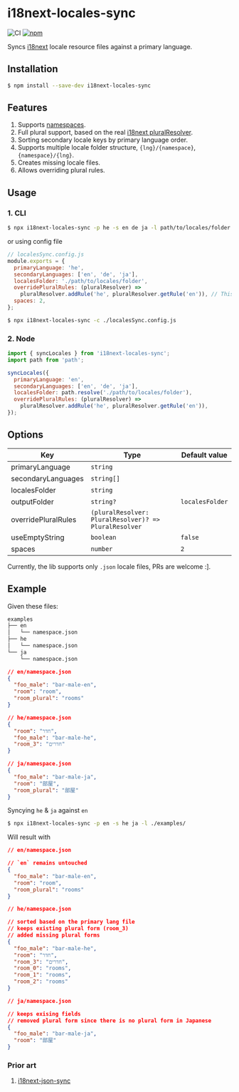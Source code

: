 # i18next-locales-sync

![CI](https://github.com/felixmosh/i18next-locales-sync/workflows/CI/badge.svg)
[![npm](https://img.shields.io/npm/v/i18next-locales-sync.svg)](https://www.npmjs.com/package/i18next-locales-sync)

Syncs [i18next](https://github.com/i18next/i18next) locale resource files against a primary language.

## Installation

```sh
$ npm install --save-dev i18next-locales-sync
```

## Features

1. Supports [namespaces](https://www.i18next.com/principles/namespaces).
2. Full plural support, based on the real [i18next pluralResolver](https://github.com/felixmosh/i18next-locales-sync/blob/master/src/i18next/PluralResolver.ts).
3. Sorting secondary locale keys by primary language order.
4. Supports multiple locale folder structure, `{lng}/{namespace}`, `{namespace}/{lng}`.
5. Creates missing locale files.
6. Allows overriding plural rules.

## Usage

### 1. CLI

```sh
$ npx i18next-locales-sync -p he -s en de ja -l path/to/locales/folder -sp 2
```

or using config file

```js
// localesSync.config.js
module.exports = {
  primaryLanguage: 'he',
  secondaryLanguages: ['en', 'de', 'ja'],
  localesFolder: './path/to/locales/folder',
  overridePluralRules: (pluralResolver) =>
    pluralResolver.addRule('he', pluralResolver.getRule('en')), // This is available only when using config file
  spaces: 2,
};
```

```sh
$ npx i18next-locales-sync -c ./localesSync.config.js
```

### 2. Node

```js
import { syncLocales } from 'i18next-locales-sync';
import path from 'path';

syncLocales({
  primaryLanguage: 'en',
  secondaryLanguages: ['en', 'de', 'ja'],
  localesFolder: path.resolve('./path/to/locales/folder'),
  overridePluralRules: (pluralResolver) =>
    pluralResolver.addRule('he', pluralResolver.getRule('en')),
});
```

## Options

| Key                 | Type                                                  | Default value   |
| ------------------- | ----------------------------------------------------- | --------------- |
| primaryLanguage     | `string`                                              |                 |
| secondaryLanguages  | `string[]`                                            |                 |
| localesFolder       | `string`                                              |                 |
| outputFolder        | `string?`                                             | `localesFolder` |
| overridePluralRules | `(pluralResolver: PluralResolver)? => PluralResolver` |                 |
| useEmptyString      | `boolean`                                             | `false`         |
| spaces              | `number`                                              | `2`             |

Currently, the lib supports only `.json` locale files, PRs are welcome :].

## Example

Given these files:

```sh
examples
├── en
│   └── namespace.json
├── he
│   └── namespace.json
└── ja
    └── namespace.json
```

```json
// en/namespace.json
{
  "foo_male": "bar-male-en",
  "room": "room",
  "room_plural": "rooms"
}
```

```json
// he/namespace.json
{
  "room": "חדר",
  "foo_male": "bar-male-he",
  "room_3": "חדרים"
}
```

```json
// ja/namespace.json
{
  "foo_male": "bar-male-ja",
  "room": "部屋",
  "room_plural": "部屋"
}
```

Syncying `he` & `ja` against `en`

```sh
$ npx i18next-locales-sync -p en -s he ja -l ./examples/
```

Will result with

```json
// en/namespace.json

// `en` remains untouched
{
  "foo_male": "bar-male-en",
  "room": "room",
  "room_plural": "rooms"
}
```

```json
// he/namespace.json

// sorted based on the primary lang file
// keeps existing plural form (room_3)
// added missing plural forms
{
  "foo_male": "bar-male-he",
  "room": "חדר",
  "room_3": "חדרים",
  "room_0": "rooms",
  "room_1": "rooms",
  "room_2": "rooms"
}
```

```json
// ja/namespace.json

// keeps exising fields
// removed plural form since there is no plural form in Japanese
{
  "foo_male": "bar-male-ja",
  "room": "部屋"
}
```

### Prior art

1. [i18next-json-sync](https://github.com/jwbay/i18next-json-sync)
